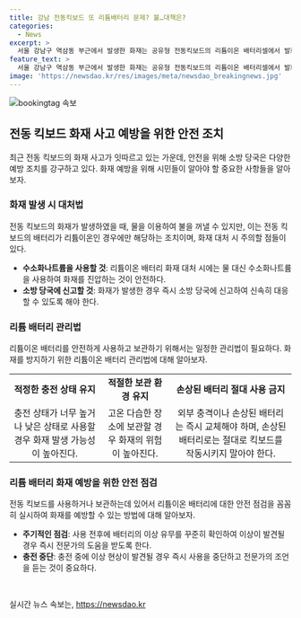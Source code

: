 ```yaml
---
title: 강남 전동킥보드 또 리튬배터리 문제? 불…대책은?
categories:
  - News
excerpt: >
  서울 강남구 역삼동 부근에서 발생한 화재는 공유형 전동킥보드의 리튬이온 배터리셀에서 발화된 것으로 확인됐다. 소방 당국은 빠른 대응으로 17분 만에 불을 진압했고, 공유형 전동킥보드 1대가 소실됐지만 인명피해는 없었다. 리튬 배터리 화재가 최근 잇따르는 가운데 정확한 원인을 분석 중이다. 최근 리튬배터리 화재가 잇따르는 가운데 전동킥보드 뿐만 아니라 전기 오토바이에서도 화재가 발생하고 있어 안전 문제에 대한 우려가 커지고 있다.
feature_text: >
  서울 강남구 역삼동 부근에서 발생한 화재는 공유형 전동킥보드의 리튬이온 배터리셀에서 발화된 것으로 확인됐다. 소방 당국은 빠른 대응으로 17분 만에 불을 진압했고, 공유형 전동킥보드 1대가 소실됐지만 인명피해는 없었다. 리튬 배터리 화재가 최근 잇따르는 가운데 정확한 원인을 분석 중이다. 최근 리튬배터리 화재가 잇따르는 가운데 전동킥보드 뿐만 아니라 전기 오토바이에서도 화재가 발생하고 있어 안전 문제에 대한 우려가 커지고 있다.
image: 'https://newsdao.kr/res/images/meta/newsdao_breakingnews.jpg'
---
```


<p><img src="https://newsdao.kr/res/images/meta/newsdao_breakingnews.jpg" alt="bookingtag 속보" /></p>

<h2 data-ke-size="size26">전동 킥보드 화재 사고 예방을 위한 안전 조치</h2>

<p data-ke-size="size16">최근 전동 킥보드의 화재 사고가 잇따르고 있는 가운데, 안전을 위해 소방 당국은 다양한 예방 조치를 강구하고 있다. 화재 예방을 위해 시민들이 알아야 할 중요한 사항들을 알아보자.</p>

<h3>화재 발생 시 대처법</h3>

<p data-ke-size="size16">전동 킥보드의 화재가 발생하였을 때, 물을 이용하여 불을 꺼낼 수 있지만, 이는 전동 킥보드의 배터리가 리튬이온인 경우에만 해당하는 조치이며, 화재 대처 시 주의할 점들이 있다.</p>

<ul>
  <li><b>수소화나트륨을 사용할 것</b>: 리튬이온 배터리 화재 대처 시에는 물 대신 수소화나트륨을 사용하여 화재를 진압하는 것이 안전하다.</li>
  <li><b>소방 당국에 신고할 것</b>: 화재가 발생한 경우 즉시 소방 당국에 신고하여 신속히 대응할 수 있도록 해야 한다.</li>
</ul>

<h3>리튬 배터리 관리법</h3>

<p data-ke-size="size16">리튬이온 배터리를 안전하게 사용하고 보관하기 위해서는 일정한 관리법이 필요하다. 화재를 방지하기 위한 리튬이온 배터리 관리법에 대해 알아보자.</p>

<table>
  <tr>
    <td style="text-align: center; height: 17px;"><b>적정한 충전 상태 유지</b></td>
    <td style="text-align: center; height: 17px;"><b>적절한 보관 환경 유지</b></td>
    <td style="text-align: center; height: 17px;"><b>손상된 배터리 절대 사용 금지</b></td>
  </tr>
  <tr>
    <td style="text-align: center; height: 17px;">충전 상태가 너무 높거나 낮은 상태로 사용할 경우 화재 발생 가능성이 높아진다.</td>
    <td style="text-align: center; height: 17px;">고온 다습한 장소에 보관할 경우 화재의 위험이 높아진다.</td>
    <td style="text-align: center; height: 17px;">외부 충격이나 손상된 배터리는 즉시 교체해야 하며, 손상된 배터리로는 절대로 킥보드를 작동시키지 말아야 한다.</td>
  </tr>
</table>

<h3>리튬 배터리 화재 예방을 위한 안전 점검</h3>

<p data-ke-size="size16">전동 킥보드를 사용하거나 보관하는데 있어서 리튬이온 배터리에 대한 안전 점검을 꼼꼼히 실시하여 화재를 예방할 수 있는 방법에 대해 알아보자.</p>

<ul>
  <li><b>주기적인 점검</b>: 사용 전후에 배터리의 이상 유무를 꾸준히 확인하여 이상이 발견될 경우 즉시 전문가의 도움을 받도록 한다.</li>
  <li><b>충전 중단</b>: 충전 중에 이상 현상이 발견될 경우 즉시 사용을 중단하고 전문가의 조언을 듣는 것이 중요하다.</li>
</ul>

<p data-ke-size="size16">&nbsp;</p>
실시간 뉴스 속보는, <a href="https://newsdao.kr" rel="dofollow">https://newsdao.kr</a>


